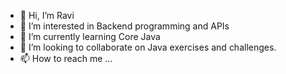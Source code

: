 - 👋 Hi, I’m Ravi
- 👀 I’m interested in Backend programming and APIs
- 🌱 I’m currently learning Core Java
- 💞️ I’m looking to collaborate on Java exercises and challenges.
- 📫 How to reach me ...

<!---
ravi195/ravi195 is a ✨ special ✨ repository because its `README.md` (this file) appears on your GitHub profile.
You can click the Preview link to take a look at your changes.
--->
